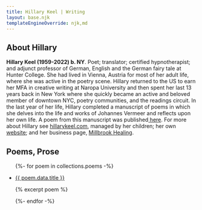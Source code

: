 ```yaml
---
title: Hillary Keel | Writing
layout: base.njk
templateEngineOverride: njk,md
---
```


## About Hillary

  **Hillary Keel (1959-2022) b. NY**. Poet; translator; certified hypnotherapist; and adjunct professor of German, English and the German fairy tale at Hunter College. She had lived in Vienna, Austria for most of her adult life, where she was active in the poetry scene. Hillary returned to the US to earn her MFA in creative writing at Naropa University and then spent her last 13 years back in New York where she quickly became an active and beloved member of downtown NYC, poetry communities, and the readings circuit. In the last year of her life, Hillary completed a manuscript of poems in which she delves into the life and works of Johannes Vermeer and reflects upon her own life. A poem from this manuscript was published<a href="https://livemag.org/issue_19/keel"> here</a>. For more about Hillary see <a href="https://hillarykeel.com">hillarykeel.com</a>, managed by her children; her own <a href="https://hillary16.herokuapp.com">website</a>; and her business page, <a href="https://millbrookhealing.com">Millbrook Healing</a>.</p>

## Poems, Prose

<ul class="menu">

  {%- for poem in collections.poems -%}
    <li>
      <a href="{{ poem.url }}">{{ poem.data.title }}</a>
      <p>{% excerpt poem %}</p>
    </li>
  {%- endfor -%}

</ul>

